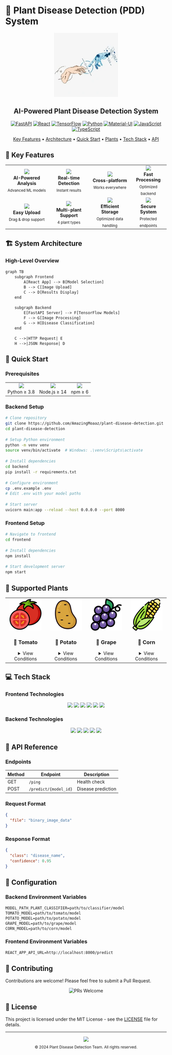 # 🌿 Plant Disease Detection (PDD) System

<div align="center">
  <img src="frontend/src/logo.PNG" alt="PDD Logo" width="200"/>
  
  <h2>AI-Powered Plant Disease Detection System</h2>

  [![FastAPI](https://img.shields.io/badge/FastAPI-005571?style=for-the-badge&logo=fastapi)](https://fastapi.tiangolo.com/)
  [![React](https://img.shields.io/badge/React-20232A?style=for-the-badge&logo=react&logoColor=61DAFB)](https://reactjs.org/)
  [![TensorFlow](https://img.shields.io/badge/TensorFlow-FF6F00?style=for-the-badge&logo=tensorflow&logoColor=white)](https://www.tensorflow.org/)
  [![Python](https://img.shields.io/badge/Python-3776AB?style=for-the-badge&logo=python&logoColor=white)](https://www.python.org/)
  [![Material-UI](https://img.shields.io/badge/Material--UI-0081CB?style=for-the-badge&logo=material-ui&logoColor=white)](https://material-ui.com/)
  [![JavaScript](https://img.shields.io/badge/JavaScript-F7DF1E?style=for-the-badge&logo=javascript&logoColor=black)](https://developer.mozilla.org/en-US/docs/Web/JavaScript)
  [![TypeScript](https://img.shields.io/badge/TypeScript-007ACC?style=for-the-badge&logo=typescript&logoColor=white)](https://www.typescriptlang.org/)

  <p align="center">
    <a href="#-key-features">Key Features</a> •
    <a href="#-system-architecture">Architecture</a> •
    <a href="#-quick-start">Quick Start</a> •
    <a href="#-supported-plants">Plants</a> •
    <a href="#-tech-stack">Tech Stack</a> •
    <a href="#-api-reference">API</a>
  </p>
</div>

## 🌟 Key Features

<div align="center">
  <table>
    <tr>
      <td align="center">
        <img src="https://img.icons8.com/fluency/48/000000/artificial-intelligence.png"/><br/>
        <b>AI-Powered Analysis</b><br/>
        <sub>Advanced ML models</sub>
      </td>
      <td align="center">
        <img src="https://img.icons8.com/fluency/48/000000/camera.png"/><br/>
        <b>Real-time Detection</b><br/>
        <sub>Instant results</sub>
      </td>
      <td align="center">
        <img src="https://img.icons8.com/fluency/48/000000/multiple-devices.png"/><br/>
        <b>Cross-platform</b><br/>
        <sub>Works everywhere</sub>
      </td>
      <td align="center">
        <img src="https://img.icons8.com/fluency/48/000000/cloud-sync.png"/><br/>
        <b>Fast Processing</b><br/>
        <sub>Optimized backend</sub>
      </td>
    </tr>
    <tr>
      <td align="center">
        <img src="https://img.icons8.com/fluency/48/000000/upload-to-cloud.png"/><br/>
        <b>Easy Upload</b><br/>
        <sub>Drag & drop support</sub>
      </td>
      <td align="center">
        <img src="https://img.icons8.com/fluency/48/000000/plant-under-sun.png"/><br/>
        <b>Multi-plant Support</b><br/>
        <sub>4 plant types</sub>
      </td>
      <td align="center">
        <img src="https://img.icons8.com/fluency/48/000000/database.png"/><br/>
        <b>Efficient Storage</b><br/>
        <sub>Optimized data handling</sub>
      </td>
      <td align="center">
        <img src="https://img.icons8.com/fluency/48/000000/security-checked.png"/><br/>
        <b>Secure System</b><br/>
        <sub>Protected endpoints</sub>
      </td>
    </tr>
  </table>
</div>

## 🏗 System Architecture

### High-Level Overview
```mermaid
graph TB
    subgraph Frontend
        A[React App] --> B[Model Selection]
        B --> C[Image Upload]
        C --> D[Results Display]
    end
    
    subgraph Backend
        E[FastAPI Server] --> F[TensorFlow Models]
        F --> G[Image Processing]
        G --> H[Disease Classification]
    end
    
    C -->|HTTP Request| E
    H -->|JSON Response| D
```

## 🚀 Quick Start

### Prerequisites
<div align="center">
  <table>
    <tr>
      <td align="center">
        <img src="https://img.icons8.com/color/48/000000/python.png"/><br/>
        Python ≥ 3.8
      </td>
      <td align="center">
        <img src="https://img.icons8.com/color/48/000000/nodejs.png"/><br/>
        Node.js ≥ 14
      </td>
      <td align="center">
        <img src="https://img.icons8.com/color/48/000000/npm.png"/><br/>
        npm ≥ 6
      </td>
    </tr>
  </table>
</div>

### Backend Setup
```bash
# Clone repository
git clone https://github.com/AmazingMoaaz/plant-disease-detection.git
cd plant-disease-detection

# Setup Python environment
python -m venv venv
source venv/bin/activate  # Windows: .\venv\Scripts\activate

# Install dependencies
cd backend
pip install -r requirements.txt

# Configure environment
cp .env.example .env
# Edit .env with your model paths

# Start server
uvicorn main:app --reload --host 0.0.0.0 --port 8000
```

### Frontend Setup
```bash
# Navigate to frontend
cd frontend

# Install dependencies
npm install

# Start development server
npm start
```

## 🌿 Supported Plants

<div align="center">
  <table>
    <tr>
      <td align="center" width="200">
        <img src="frontend/src/plantIcons/PlantIcon1.png" width="100"/><br/>
        <h3>🍅 Tomato</h3>
        <details>
          <summary>View Conditions</summary>
          • Bacterial spot<br/>
          • Early blight<br/>
          • Late blight<br/>
          • Leaf Mold<br/>
          • Septoria leaf spot<br/>
          • Spider mites<br/>
          • Yellow Leaf Curl Virus<br/>
          • Target Spot<br/>
          • Mosaic virus<br/>
          • Healthy
        </details>
      </td>
      <td align="center" width="200">
        <img src="frontend/src/plantIcons/PlantIcon2.png" width="100"/><br/>
        <h3>🥔 Potato</h3>
        <details>
          <summary>View Conditions</summary>
          • Early blight<br/>
          • Late blight<br/>
          • Healthy
        </details>
      </td>
      <td align="center" width="200">
        <img src="frontend/src/plantIcons/PlantIcon3.png" width="100"/><br/>
        <h3>🍇 Grape</h3>
        <details>
          <summary>View Conditions</summary>
          • Black rot<br/>
          • Esca (Black Measles)<br/>
          • Leaf blight<br/>
          • Healthy
        </details>
      </td>
      <td align="center" width="200">
        <img src="frontend/src/plantIcons/PlantIcon4.png" width="100"/><br/>
        <h3>🌽 Corn</h3>
        <details>
          <summary>View Conditions</summary>
          • Cercospora leaf spot<br/>
          • Common rust<br/>
          • Northern Leaf Blight<br/>
          • Healthy
        </details>
      </td>
    </tr>
  </table>
</div>

## 💻 Tech Stack

### Frontend Technologies
<div align="center">
  <img src="https://img.shields.io/badge/React-61DAFB?style=for-the-badge&logo=react&logoColor=black"/>
  <img src="https://img.shields.io/badge/Material--UI-0081CB?style=for-the-badge&logo=material-ui&logoColor=white"/>
  <img src="https://img.shields.io/badge/React_Router-CA4245?style=for-the-badge&logo=react-router&logoColor=white"/>
  <img src="https://img.shields.io/badge/JavaScript-F7DF1E?style=for-the-badge&logo=javascript&logoColor=black"/>
  <img src="https://img.shields.io/badge/CSS3-1572B6?style=for-the-badge&logo=css3&logoColor=white"/>
  <img src="https://img.shields.io/badge/HTML5-E34F26?style=for-the-badge&logo=html5&logoColor=white"/>
</div>

### Backend Technologies
<div align="center">
  <img src="https://img.shields.io/badge/FastAPI-005571?style=for-the-badge&logo=fastapi"/>
  <img src="https://img.shields.io/badge/Python-3776AB?style=for-the-badge&logo=python&logoColor=white"/>
  <img src="https://img.shields.io/badge/TensorFlow-FF6F00?style=for-the-badge&logo=tensorflow&logoColor=white"/>
  <img src="https://img.shields.io/badge/Uvicorn-2F2F2F?style=for-the-badge&logo=gunicorn&logoColor=white"/>
  <img src="https://img.shields.io/badge/PIL-11557C?style=for-the-badge&logo=python&logoColor=white"/>
</div>

## 📡 API Reference

### Endpoints

| Method | Endpoint | Description |
|--------|----------|-------------|
| GET | `/ping` | Health check |
| POST | `/predict/{model_id}` | Disease prediction |

### Request Format
```json
{
  "file": "binary_image_data"
}
```

### Response Format
```json
{
  "class": "disease_name",
  "confidence": 0.95
}
```

## 🔧 Configuration

### Backend Environment Variables
```env
MODEL_PATH_PLANT_CLASSIFIER=path/to/classifier/model
TOMATO_MODEL=path/to/tomato/model
POTATO_MODEL=path/to/potato/model
GRAPE_MODEL=path/to/grape/model
CORN_MODEL=path/to/corn/model
```

### Frontend Environment Variables
```env
REACT_APP_API_URL=http://localhost:8000/predict
```
## 🤝 Contributing

Contributions are welcome! Please feel free to submit a Pull Request.

<div align="center">
  <img src="https://img.shields.io/badge/PRs-welcome-brightgreen.svg?style=for-the-badge" alt="PRs Welcome"/>
</div>

## 📄 License

This project is licensed under the MIT License - see the [LICENSE](LICENSE) file for details.

---

<div align="center">
  <img src="https://img.shields.io/badge/Made%20with-🌿%20and%20❤️-green?style=for-the-badge"/>
  <br/>
  <sub>© 2024 Plant Disease Detection Team. All rights reserved.</sub>
</div>
